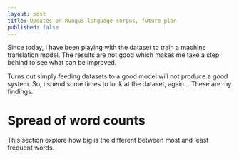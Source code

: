 ```yaml
---
layout: post
title: Updates on Rungus language corpus, future plan
published: false
---
```


Since today, I have been playing with the dataset to train a machine translation model. The results are not good which makes me take a step behind to see what can be improved.

Turns out simply feeding datasets to a good model will not produce a good system. So, i spend some times to look at the dataset, again... These are my findings.

# Spread of word counts

This section explore how big is the different between most and least frequent words.
